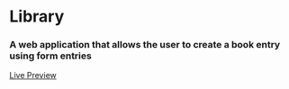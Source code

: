 # Library
### A web application that allows the user to create a book entry using form entries
[Live Preview](https://tobiaoy.github.io/library/)
